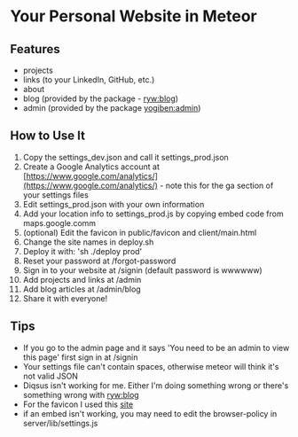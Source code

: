 # Your Personal Website in Meteor

## Features
- projects
- links (to your LinkedIn, GitHub, etc.)
- about
- blog (provided by the package - [ryw:blog](https://atmospherejs.com/ryw/blog))
- admin (provided by the package  [yogiben:admin](https://atmospherejs.com/yogiben/admin))

## How to Use It

1. Copy the settings_dev.json and call it settings_prod.json
1. Create a Google Analytics account at [https://www.google.com/analytics/](https://www.google.com/analytics/) - note this for the ga section of your settings files
1. Edit settings_prod.json with your own information
1. Add your location info to settings_prod.js by copying embed code from maps.google.comm
1. (optional) Edit the favicon in public/favicon and client/main.html
1. Change the site names in deploy.sh
1. Deploy it with: 'sh ./deploy prod'
1. Reset your password at /forgot-password
1. Sign in to your website at /signin (default password is wwwwww)
1. Add projects and links at /admin
1. Add blog articles at /admin/blog
1. Share it with everyone!

## Tips

- If you go to the admin page and it says 'You need to be an admin to view this page' first sign in at /signin
- Your settings file can't contain spaces, otherwise meteor will think it's not valid JSON
- Diqsus isn't working for me. Either I'm doing something wrong or there's something wrong with [ryw:blog](https://atmospherejs.com/ryw/blog)
- For the favicon I used this [site](http://www.favicon-generator.org/)
- if an embed isn't working, you may need to edit the browser-policy in server/lib/settings.js
